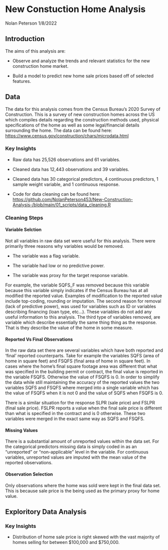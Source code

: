 New Constuction Home Analysis
================
Nolan Peterson
1/8/2022

## Introduction

The aims of this analysis are:

  - Observe and analyze the trends and relevant statistics for the new
    construction home market.

  - Build a model to predict new home sale prices based off of selected
    features.

## Data

The data for this analysis comes from the Census Bureau’s 2020 Survey of
Construction. This is a survey of new construction homes across the US
which compiles details regarding the construction methods used, physical
specifications of the home as well as some legal/financial details
surrounding the home. The data can be found here:
<https://www.census.gov/construction/chars/microdata.html>

### Key Insights

  - Raw data has 25,526 observations and 61 variables.

  - Cleaned data has 12,443 observations and 39 variables.

  - Cleaned data has 30 categorical predictors, 4 continuous predictors,
    1 sample weight variable, and 1 continuous response.

  - Code for data cleaning can be found here:
    <https://github.com/NolanPeterson453/New-Construction-Analysis-/blob/main/01_scripts/data_cleaning.R>

### Cleaning Steps

#### Variable Selction

Not all variables in raw data set were useful for this analysis. There
were primarily three reasons why variables would be removed.

  - The variable was a flag variable.

  - The variable had low or no predictive power.

  - The variable was proxy for the target response variable.

For example, the variable SQFS\_F was removed because this variable
because this variable simply indicates if the Census Bureau has at all
modified the reported value. Examples of modification to the reported
value include top-coding, rounding or imputation. The second reason for
removal (lack of predictive power), was used for variables such as ID or
variables describing financing (loan type, etc…). These variables do not
add any useful information to this analysis. The third type of variables
removed, are variable which describe essentially the same thing thing as
the response. That is they describe the value of the home in some
measure.

#### Reported Vs Final Observations

In the raw data set there are several variables which have both reported
and ‘final’ reported counterparts. Take for example the variables SQFS
(area of home in square feet) and FSQFS (final area of home in square
feet). In cases where the home’s final square footage area was different
that what was specified in the building permit or contract, the final
value is reported in the variable FSQFS. Otherwise the value of FSQFS is
0. In order to simplify the data while still maintaining the accuracy of
the reported values the two variables SQFS and FSQFS where merged into a
single variable which has the value of FSQFS when it is not 0 and the
value of SQFS when FSQFS is 0.

There is a similar situation for the response SLPR (sale price) and
FSLPR (final sale price). FSLPR reports a value when the final sale
price is different than what is specified in the contract and is 0
otherwise. These two variables were merged in the exact same way as SQFS
and FSQFS.

#### Missing Values

There is a substantial amount of unreported values within the data set.
For the categorical predictors missing data is simply coded in as an
“unreported” or “non-applicable” level in the variable. For continuous
variables, unreported values are imputed with the mean value of the
reported observations.

#### Observation Selection

Only observations where the home was sold were kept in the final data
set. This is because sale price is the being used as the primary proxy
for home value.

## Exploritory Data Analysis

### Key Insights

  - Distribution of home sale price is right skewed with the vast
    majority of homes selling for between $100,000 and $750,000.
